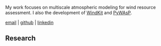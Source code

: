 My work focuses on multiscale atmospheric modeling for wind resource assessment. I also the development of [WindKit](https://docs.wasp.dk/pywasp/) and [PyWAsP](https://docs.wasp.dk/pywasp/). 

[email](mailto:bjarketol@gmail.com) | [github](github.com/bjarketol) | [linkedin](linkedin.com/in/bjarketol)


## Research 
